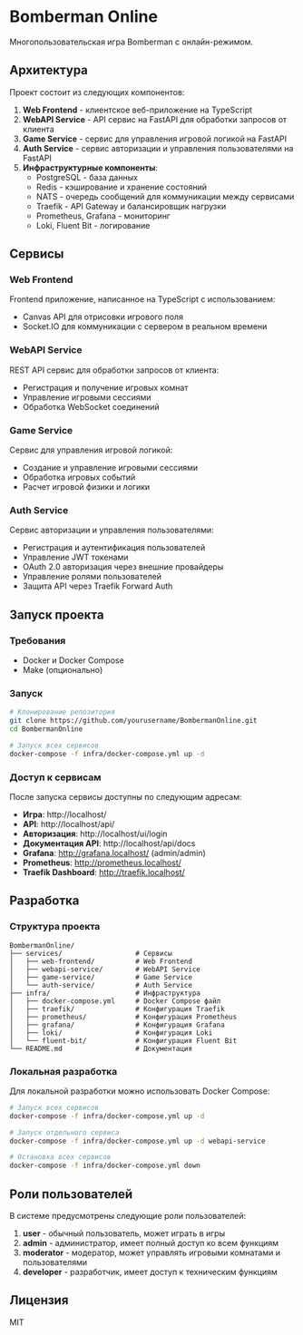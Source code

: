 # Bomberman Online

Многопользовательская игра Bomberman с онлайн-режимом.

## Архитектура

Проект состоит из следующих компонентов:

1. **Web Frontend** - клиентское веб-приложение на TypeScript
2. **WebAPI Service** - API сервис на FastAPI для обработки запросов от клиента
3. **Game Service** - сервис для управления игровой логикой на FastAPI
4. **Auth Service** - сервис авторизации и управления пользователями на FastAPI
5. **Инфраструктурные компоненты**:
   - PostgreSQL - база данных
   - Redis - кэширование и хранение состояний
   - NATS - очередь сообщений для коммуникации между сервисами
   - Traefik - API Gateway и балансировщик нагрузки
   - Prometheus, Grafana - мониторинг
   - Loki, Fluent Bit - логирование

## Сервисы

### Web Frontend

Frontend приложение, написанное на TypeScript с использованием:
- Canvas API для отрисовки игрового поля
- Socket.IO для коммуникации с сервером в реальном времени

### WebAPI Service

REST API сервис для обработки запросов от клиента:
- Регистрация и получение игровых комнат
- Управление игровыми сессиями
- Обработка WebSocket соединений

### Game Service

Сервис для управления игровой логикой:
- Создание и управление игровыми сессиями
- Обработка игровых событий
- Расчет игровой физики и логики

### Auth Service

Сервис авторизации и управления пользователями:
- Регистрация и аутентификация пользователей
- Управление JWT токенами
- OAuth 2.0 авторизация через внешние провайдеры
- Управление ролями пользователей
- Защита API через Traefik Forward Auth

## Запуск проекта

### Требования

- Docker и Docker Compose
- Make (опционально)

### Запуск

```bash
# Клонирование репозитория
git clone https://github.com/yourusername/BombermanOnline.git
cd BombermanOnline

# Запуск всех сервисов
docker-compose -f infra/docker-compose.yml up -d
```

### Доступ к сервисам

После запуска сервисы доступны по следующим адресам:

- **Игра**: http://localhost/
- **API**: http://localhost/api/
- **Авторизация**: http://localhost/ui/login
- **Документация API**: http://localhost/api/docs
- **Grafana**: http://grafana.localhost/ (admin/admin)
- **Prometheus**: http://prometheus.localhost/
- **Traefik Dashboard**: http://traefik.localhost/

## Разработка

### Структура проекта

```
BombermanOnline/
├── services/                  # Сервисы
│   ├── web-frontend/          # Web Frontend
│   ├── webapi-service/        # WebAPI Service
│   ├── game-service/          # Game Service
│   └── auth-service/          # Auth Service
├── infra/                     # Инфраструктура
│   ├── docker-compose.yml     # Docker Compose файл
│   ├── traefik/               # Конфигурация Traefik
│   ├── prometheus/            # Конфигурация Prometheus
│   ├── grafana/               # Конфигурация Grafana
│   ├── loki/                  # Конфигурация Loki
│   └── fluent-bit/            # Конфигурация Fluent Bit
└── README.md                  # Документация
```

### Локальная разработка

Для локальной разработки можно использовать Docker Compose:

```bash
# Запуск всех сервисов
docker-compose -f infra/docker-compose.yml up -d

# Запуск отдельного сервиса
docker-compose -f infra/docker-compose.yml up -d webapi-service

# Остановка всех сервисов
docker-compose -f infra/docker-compose.yml down
```

## Роли пользователей

В системе предусмотрены следующие роли пользователей:

1. **user** - обычный пользователь, может играть в игры
2. **admin** - администратор, имеет полный доступ ко всем функциям
3. **moderator** - модератор, может управлять игровыми комнатами и пользователями
4. **developer** - разработчик, имеет доступ к техническим функциям

## Лицензия

MIT
